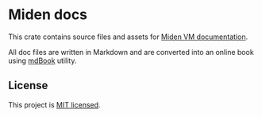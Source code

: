 # Miden docs
This crate contains source files and assets for [Miden VM documentation](https://0xmiden.github.io/miden-vm/).

All doc files are written in Markdown and are converted into an online book using [mdBook](https://github.com/rust-lang/mdBook) utility.

## License
This project is [MIT licensed](../LICENSE).
